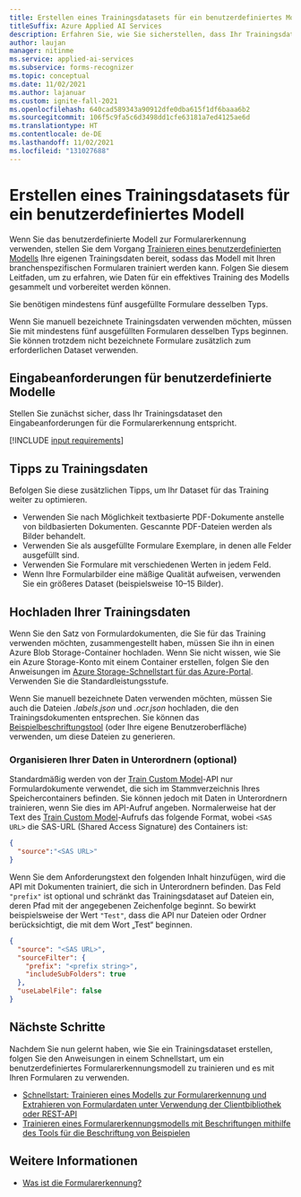 ```yaml
---
title: Erstellen eines Trainingsdatasets für ein benutzerdefiniertes Modell – Formularerkennung
titleSuffix: Azure Applied AI Services
description: Erfahren Sie, wie Sie sicherstellen, dass Ihr Trainingsdataset für das Trainieren eines Formularerkennungsmodells optimiert ist.
author: laujan
manager: nitinme
ms.service: applied-ai-services
ms.subservice: forms-recognizer
ms.topic: conceptual
ms.date: 11/02/2021
ms.author: lajanuar
ms.custom: ignite-fall-2021
ms.openlocfilehash: 640cad589343a90912dfe0dba615f1df6baaa6b2
ms.sourcegitcommit: 106f5c9fa5c6d3498dd1cfe63181a7ed4125ae6d
ms.translationtype: HT
ms.contentlocale: de-DE
ms.lasthandoff: 11/02/2021
ms.locfileid: "131027688"
---
```

# <a name="build-a-training-data-set-for-a-custom-model"></a>Erstellen eines Trainingsdatasets für ein benutzerdefiniertes Modell

Wenn Sie das benutzerdefinierte Modell zur Formularerkennung verwenden, stellen Sie dem Vorgang [Trainieren eines benutzerdefinierten Modells](https://westus.dev.cognitive.microsoft.com/docs/services/form-recognizer-api-v2-1/operations/TrainCustomModelAsync) Ihre eigenen Trainingsdaten bereit, sodass das Modell mit Ihren branchenspezifischen Formularen trainiert werden kann. Folgen Sie diesem Leitfaden, um zu erfahren, wie Daten für ein effektives Training des Modells gesammelt und vorbereitet werden können.

Sie benötigen mindestens fünf ausgefüllte Formulare desselben Typs.

Wenn Sie manuell bezeichnete Trainingsdaten verwenden möchten, müssen Sie mit mindestens fünf ausgefüllten Formularen desselben Typs beginnen. Sie können trotzdem nicht bezeichnete Formulare zusätzlich zum erforderlichen Dataset verwenden.

## <a name="custom-model-input-requirements"></a>Eingabeanforderungen für benutzerdefinierte Modelle

Stellen Sie zunächst sicher, dass Ihr Trainingsdataset den Eingabeanforderungen für die Formularerkennung entspricht.

[!INCLUDE [input requirements](./includes/input-requirements.md)]

## <a name="training-data-tips"></a>Tipps zu Trainingsdaten

Befolgen Sie diese zusätzlichen Tipps, um Ihr Dataset für das Training weiter zu optimieren.

* Verwenden Sie nach Möglichkeit textbasierte PDF-Dokumente anstelle von bildbasierten Dokumenten. Gescannte PDF-Dateien werden als Bilder behandelt.
* Verwenden Sie als ausgefüllte Formulare Exemplare, in denen alle Felder ausgefüllt sind.
* Verwenden Sie Formulare mit verschiedenen Werten in jedem Feld.
* Wenn Ihre Formularbilder eine mäßige Qualität aufweisen, verwenden Sie ein größeres Dataset (beispielsweise 10–15 Bilder).

## <a name="upload-your-training-data"></a>Hochladen Ihrer Trainingsdaten

Wenn Sie den Satz von Formulardokumenten, die Sie für das Training verwenden möchten, zusammengestellt haben, müssen Sie ihn in einen Azure Blob Storage-Container hochladen. Wenn Sie nicht wissen, wie Sie ein Azure Storage-Konto mit einem Container erstellen, folgen Sie den Anweisungen im [Azure Storage-Schnellstart für das Azure-Portal](../../storage/blobs/storage-quickstart-blobs-portal.md). Verwenden Sie die Standardleistungsstufe.

Wenn Sie manuell bezeichnete Daten verwenden möchten, müssen Sie auch die Dateien *.labels.json* und *.ocr.json* hochladen, die den Trainingsdokumenten entsprechen. Sie können das [Beispielbeschriftungstool](label-tool.md) (oder Ihre eigene Benutzeroberfläche) verwenden, um diese Dateien zu generieren.

### <a name="organize-your-data-in-subfolders-optional"></a>Organisieren Ihrer Daten in Unterordnern (optional)

Standardmäßig werden von der [Train Custom Model](https://westus.dev.cognitive.microsoft.com/docs/services/form-recognizer-api-v2-1/operations/TrainCustomModelAsync)-API nur Formulardokumente verwendet, die sich im Stammverzeichnis Ihres Speichercontainers befinden. Sie können jedoch mit Daten in Unterordnern trainieren, wenn Sie dies im API-Aufruf angeben. Normalerweise hat der Text des [Train Custom Model](https://westus.dev.cognitive.microsoft.com/docs/services/form-recognizer-api-v2-1/operations/TrainCustomModelAsync)-Aufrufs das folgende Format, wobei `<SAS URL>` die SAS-URL (Shared Access Signature) des Containers ist:

```json
{
  "source":"<SAS URL>"
}
```

Wenn Sie dem Anforderungstext den folgenden Inhalt hinzufügen, wird die API mit Dokumenten trainiert, die sich in Unterordnern befinden. Das Feld `"prefix"` ist optional und schränkt das Trainingsdataset auf Dateien ein, deren Pfad mit der angegebenen Zeichenfolge beginnt. So bewirkt beispielsweise der Wert `"Test"`, dass die API nur Dateien oder Ordner berücksichtigt, die mit dem Wort „Test“ beginnen.

```json
{
  "source": "<SAS URL>",
  "sourceFilter": {
    "prefix": "<prefix string>",
    "includeSubFolders": true
  },
  "useLabelFile": false
}
```

## <a name="next-steps"></a>Nächste Schritte

Nachdem Sie nun gelernt haben, wie Sie ein Trainingsdataset erstellen, folgen Sie den Anweisungen in einem Schnellstart, um ein benutzerdefiniertes Formularerkennungsmodell zu trainieren und es mit Ihren Formularen zu verwenden.

* [Schnellstart: Trainieren eines Modells zur Formularerkennung und Extrahieren von Formulardaten unter Verwendung der Clientbibliothek oder REST-API](quickstarts/try-sdk-rest-api.md)
* [Trainieren eines Formularerkennungsmodells mit Beschriftungen mithilfe des Tools für die Beschriftung von Beispielen](label-tool.md)

## <a name="see-also"></a>Weitere Informationen

* [Was ist die Formularerkennung?](./overview.md)
